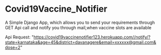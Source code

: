 # Covid19Vaccine_Notifier
A Simple Django App, which allows you to send your requirements through GET Api call and notify you through mail,when  vaccine slots are available

Api Request: "https://covid19vaccinenotifier123.herokuapp.com//notify/?state=karnataka&age=45&district=davanagere&email=xxxxxx@gmail.com&dose=2"

